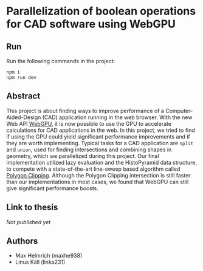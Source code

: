 # Parallelization of boolean operations for CAD software using WebGPU

## Run

Run the following commands in the project:

```
npm i
npm run dev
```

## Abstract

This project is about finding ways to improve performance of a
Computer-Aided-Design (CAD) application running in the web browser. With the new
Web API [WebGPU](https://www.w3.org/TR/webgpu/), it is now possible to use the GPU to accelerate
calculations for CAD applications in the web. In this project, we tried to find if using
the GPU could yield significant performance improvements and if they are worth
implementing. Typical tasks for a CAD application are `split` and `union`, used for finding
intersections and combining shapes in geometry, which we parallelized during this project.
Our final implementation utilized lazy evaluation and the HistoPyramid data structure,
to compete with a state-of-the-art line-sweep based algorithm called 
[Polygon Clipping](https://github.com/mfogel/polygon-clipping). Although the Polygon Clipping
intersection is still faster than our implementations in most cases, we found that WebGPU can still 
give significant performance boosts.


## Link to thesis

*Not published yet*


## Authors

- Max Helmrich  (maxhe938)
- Linus Käll    (linka231)
